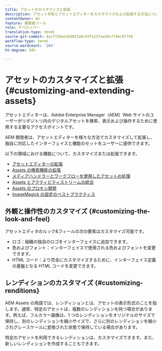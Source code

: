 ```yaml
---
title: アセットのカスタマイズと拡張
description: アセット共有とアセットエディターをカスタマイズおよび拡張する方法について説明します。これにより、ユーザーに合わせたインターフェイスと一連の機能が提供されます。
contentOwner: AG
feature: 開発者ツール
role: デベロッパー
translation-type: tm+mt
source-git-commit: 4acf159ae1b9923a9c93fa15faa38c7f4bc9f759
workflow-type: tm+mt
source-wordcount: '264'
ht-degree: 94%

---
```



# アセットのカスタマイズと拡張 {#customizing-and-extending-assets}

アセットエディターは、Adobe Enterprise Manager（AEM）Web サイトのユーザーがリポジトリ内のデジタルアセットを検索、表示および操作するために使用する主要なアクセスポイントです。

AEM 開発者は、アセットエディターを様々な方法でカスタマイズして拡張し、独自に対応したインターフェイスと機能のセットをユーザーに提供できます。

以下の領域における機能について、カスタマイズまたは拡張できます。

* [アセットエディターの拡張](asseteditorx.md)
* [Assets の検索機能の拡張](searchx.md)
* [メディアハンドラーとワークフローを使用したアセットの処理](media-handlers.md)
* [Assets とアクティビティストリームの統合](extending-activity-stream.md)
* [Assets のプロキシ開発](proxy.md)
* [ImageMagick の設定のベストプラクティス](best-practices-for-imagemagick.md)

## 外観と操作性のカスタマイズ  {#customizing-the-look-and-feel}

アセットエディタのルック&amp;フィールの次の要素はカスタマイズ可能です。

* ロゴ：組織の独自のロゴをインターフェイスに追加できます。
* 色およびフォント：インターフェイスで使用される色およびフォントを変更できます。
* HTML コード：より完全にカスタマイズするために、インターフェイス定義の基盤となる HTML コードを変更できます。

## レンディションのカスタマイズ  {#customizing-renditions}

AEM Assets の用語では、レンディションとは、アセットの表示形式のことを指します。通常、特定のアセットは、複数のレンディションを持つ場合があります。例えば、フルカラー画像は、1 つのレンディションをオリジナルのサイズで保持し、別のレンディションを縮小サイズで、さらに別のレンディションを縮小されグレースケールに変換された状態で保持している場合があります。

特定のアセットを利用できるレンディションは、カスタマイズできます。また、新しいレンディションを作成することもできます。
